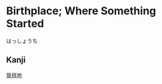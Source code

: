 # Birthplace; Where Something Started
はっしょうち

## Kanji
[発](../Kanji/kanji-dict/発.md)[祥](../Kanji/kanji-dict/祥.md)[地](../Kanji/kanji-dict/地.md)